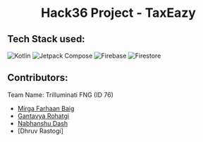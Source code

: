 <h1 align="center">Hack36 Project - TaxEazy </h1>

## Tech Stack used:
   <img src="https://img.shields.io/badge/Kotlin-007396?style=for-the-badge&logo=kotlin&logoColor=white" alt="Kotlin"> <img src="https://img.shields.io/badge/Jetpack_Compose-6200EE?style=for-the-badge&logo=android&logoColor=white" alt="Jetpack Compose"> <img src="https://img.shields.io/badge/Firebase-FFCA28?style=for-the-badge&logo=firebase&logoColor=black" alt="Firebase"> <img src="https://img.shields.io/badge/Firestore-FF9800?style=for-the-badge&logo=firebase&logoColor=white" alt="Firestore">


## Contributors:
Team Name: Trilluminati FNG (ID 76)

* [Mirga Farhaan Baig](https://github.com/fourhaan)
* [Gantavya Rohatgi](https://github.com/gantavyarohatgi)
* [Nabhanshu Dash](https://github.com/NabhanshuDash)
* [Dhruv Rastogi]
